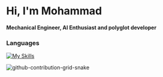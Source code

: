 <h1 align="left">Hi, I'm Mohammad</h1>

**Mechanical Engineer, AI Enthusiast and polyglot developer**


### Languages
[![My Skills](https://skillicons.dev/icons?i=php,python,django,java,kotlin,go,js,jquery,vue,react,html,css)](https://skillicons.dev)


 
 ![github-contribution-grid-snake](https://user-images.githubusercontent.com/90142173/154796318-e529fdc7-2132-4ce7-8417-06b71cf02506.svg)
 
 

